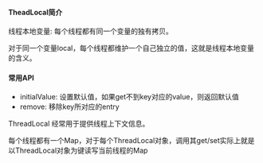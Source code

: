 #### TheadLocal简介

线程本地变量: 每个线程都有同一个变量的独有拷贝。

对于同一个变量local，每个线程都维护一个自己独立的值，这就是线程本地变量的含义。

#### 常用API

+ initialValue: 设置默认值，如果get不到key对应的value，则返回默认值
+ remove: 移除key所对应的entry

ThreadLocal 经常用于提供线程上下文信息。

每个线程都有一个Map，对于每个ThreadLocal对象，调用其get/set实际上就是以ThreadLocal对象为键读写当前线程的Map

